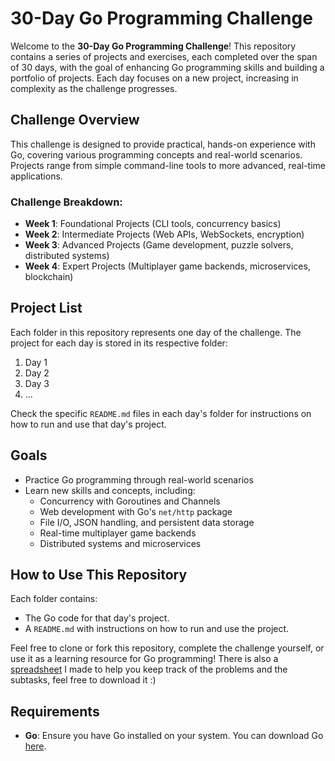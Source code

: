 # 30-Day Go Programming Challenge

Welcome to the **30-Day Go Programming Challenge**! This repository contains a series of projects and exercises, each completed over the span of 30 days, with the goal of enhancing Go programming skills and building a portfolio of projects. Each day focuses on a new project, increasing in complexity as the challenge progresses.

## Challenge Overview

This challenge is designed to provide practical, hands-on experience with Go, covering various programming concepts and real-world scenarios. Projects range from simple command-line tools to more advanced, real-time applications.

### Challenge Breakdown:

- **Week 1**: Foundational Projects (CLI tools, concurrency basics)
- **Week 2**: Intermediate Projects (Web APIs, WebSockets, encryption)
- **Week 3**: Advanced Projects (Game development, puzzle solvers, distributed systems)
- **Week 4**: Expert Projects (Multiplayer game backends, microservices, blockchain)

## Project List

Each folder in this repository represents one day of the challenge. The project for each day is stored in its respective folder:

1. Day 1
2. Day 2
3. Day 3
4. ...
   
Check the specific `README.md` files in each day's folder for instructions on how to run and use that day's project.

## Goals

- Practice Go programming through real-world scenarios
- Learn new skills and concepts, including:
  - Concurrency with Goroutines and Channels
  - Web development with Go's `net/http` package
  - File I/O, JSON handling, and persistent data storage
  - Real-time multiplayer game backends
  - Distributed systems and microservices

## How to Use This Repository

Each folder contains:
- The Go code for that day's project.
- A `README.md` with instructions on how to run and use the project.

Feel free to clone or fork this repository, complete the challenge yourself, or use it as a learning resource for Go programming!
There is also a [spreadsheet](https://docs.google.com/spreadsheets/d/e/2PACX-1vT4knoR0MSAccdxTECMTm5bFX7Z4KYA-2iF3sVP8YMumRMoK94Im3s25kKoQrcF_06GHnwxmEMUBXQR/pubhtml) I made to help you keep track of the problems and the subtasks, feel free to download it :)



## Requirements

- **Go**: Ensure you have Go installed on your system. You can download Go [here](https://golang.org/dl/).
